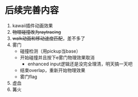# 后续完善内容

1. kawaii插件动画效果
2. ~~物理碰撞改为raytracing~~
3. ~~walk动画和移动速度匹配~~，差不多了
4. 雾门
   - 碰撞检测（用pickup当base）
   - 开始碰撞并且按下e雾门物理效果取消
     - enhanced input逻辑还是没完全理清，明天搞一天吧
   - 结束overlap，重新开始物理效果
   - 雾门flag
5. 虚血
6. 篝火
